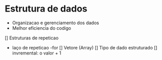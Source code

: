 # Estrutura de dados

- Organizacao e gerenciamento dos dados
- Melhor eficiencia do codigo

[] Estruturas de repeticao
 - laço de repeticao
 -for
[] Vetore (Array) 
    [] Tipo de dado estruturado
[] invremental: o valor + 1    